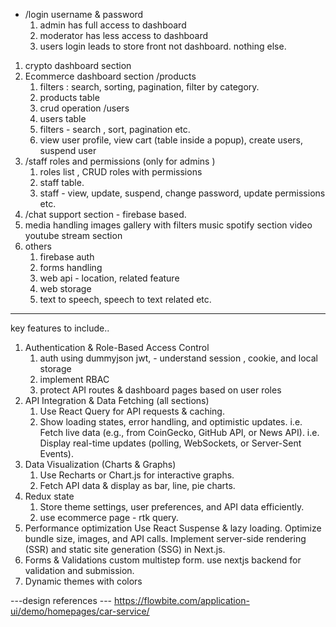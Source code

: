 - /login username & password
  1. admin has full access to dashboard
  2. moderator has less access to dashboard
  3. users login leads to store front not dashboard.
     nothing else.

1. crypto dashboard section
2. Ecommerce dashboard section
   /products
   1. filters : search, sorting, pagination, filter by category.
   2. products table
   3. crud operation
      /users
   4. users table
   5. filters - search , sort, pagination etc.
   6. view user profile, view cart (table inside a popup), create users, suspend user
3. /staff roles and permissions (only for admins )
   1. roles list , CRUD roles with permissions
   2. staff table.
   3. staff - view, update, suspend, change password, update permissions etc.
4. /chat support section - firebase based.
5. media handling
   images gallery with filters
   music spotify section
   video youtube stream section
6. others
   1. firebase auth
   2. forms handling
   3. web api - location, related feature
   4. web storage
   5. text to speech, speech to text related etc.

---

key features to include..

1.  Authentication & Role-Based Access Control
    1.  auth using dummyjson jwt, - understand session , cookie, and local storage
    2.  implement RBAC
    3.  protect API routes & dashboard pages based on user roles
2.  API Integration & Data Fetching (all sections)
    1.  Use React Query for API requests & caching.
    2.  Show loading states, error handling, and optimistic updates.
        i.e. Fetch live data (e.g., from CoinGecko, GitHub API, or News API).
        i.e. Display real-time updates (polling, WebSockets, or Server-Sent Events).
3.  Data Visualization (Charts & Graphs)
    1.  Use Recharts or Chart.js for interactive graphs.
    2.  Fetch API data & display as bar, line, pie charts.
4.  Redux state
    1.  Store theme settings, user preferences, and API data efficiently.
    2.  use ecommerce page - rtk query.
5.  Performance optimization
    Use React Suspense & lazy loading.
    Optimize bundle size, images, and API calls.
    Implement server-side rendering (SSR) and static site generation (SSG) in Next.js.
6.  Forms & Validations
    custom multistep form. use nextjs backend for validation and submission.
7.  Dynamic themes with colors

---design references ---
https://flowbite.com/application-ui/demo/homepages/car-service/
